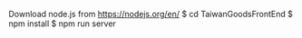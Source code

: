 Download node.js from https://nodejs.org/en/
$ cd TaiwanGoodsFrontEnd
$ npm install
$ npm run server
